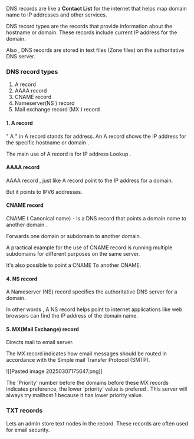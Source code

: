 DNS records are like a **Contact List**  for the internet that helps map domain name to IP addresses and other services. 

DNS record types are the records that provide information about the hostname or domain. These records include current IP address for the domain. 

Also , DNS records are stored in  text files (Zone files)  on the authoritative DNS server. 


### DNS record types

1. A record
2. AAAA record
3. CNAME record
4. Nameserver(NS ) record
5. Mail exchange record (MX ) record



#### 1. A record
 " A " in A record stands for address. 
 An A record shows the IP address for the specific hostname or domain . 

The main use of A record is for IP address Lookup . 

#### AAAA record

AAAA record , just like A record point to the IP address for a domain. 

But it points to IPV6 addresses. 


#### CNAME record

CNAME ( Canonical name) - is a DNS record that points  a domain name to another domain . 

Forwards one domain or subdomain to another domain. 

A practical example for the use of CNAME record is running multiple subdomains for different purposes on the same server. 

It's also possible to point a CNAME To another CNAME. 

#### 4. NS record

A Nameserver (NS) record specifies the authoritative DNS server for a domain. 

In other words , A NS record helps point to internet applications like web browsers can find the IP address of the domain name. 



#### 5. MX(Mail Exchange) record 

Directs mail to email server. 

The MX record indicates how email messages should be routed in accordance with the Simple mail Transfer Protocol (SMTP).

![[Pasted image 20250307175647.png]]

The 'Priority' number before the domains before these MX records indicates preference, the lower 'priority' value is prefered . This server will always try mailhost 1 because it has lower priority value. 



### TXT records

Lets an admin store text nodes in the record. These records are often used for email security.